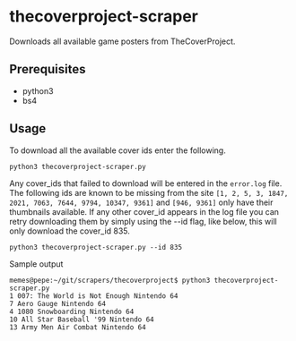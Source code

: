# thecoverproject-scraper

Downloads all available game posters from TheCoverProject.

## Prerequisites
* python3
* bs4

## Usage
To download all the available cover ids enter the following.
```
python3 thecoverproject-scraper.py 
```

Any cover_ids that failed to download will be entered in the `error.log` file. The following ids are known to be missing from the site `[1, 2, 5, 3, 1847, 2021, 7063, 7644, 9794, 10347, 9361]` and `[946, 9361]` only have their thumbnails available. If any other cover_id appears in the log file you can retry downloading them by simply using the --id flag, like below, this will only download the cover_id 835.
```
python3 thecoverproject-scraper.py --id 835
```

Sample output
```
memes@pepe:~/git/scrapers/thecoverproject$ python3 thecoverproject-scraper.py
1 007: The World is Not Enough Nintendo 64
7 Aero Gauge Nintendo 64
4 1080 Snowboarding Nintendo 64
10 All Star Baseball '99 Nintendo 64
13 Army Men Air Combat Nintendo 64
```

